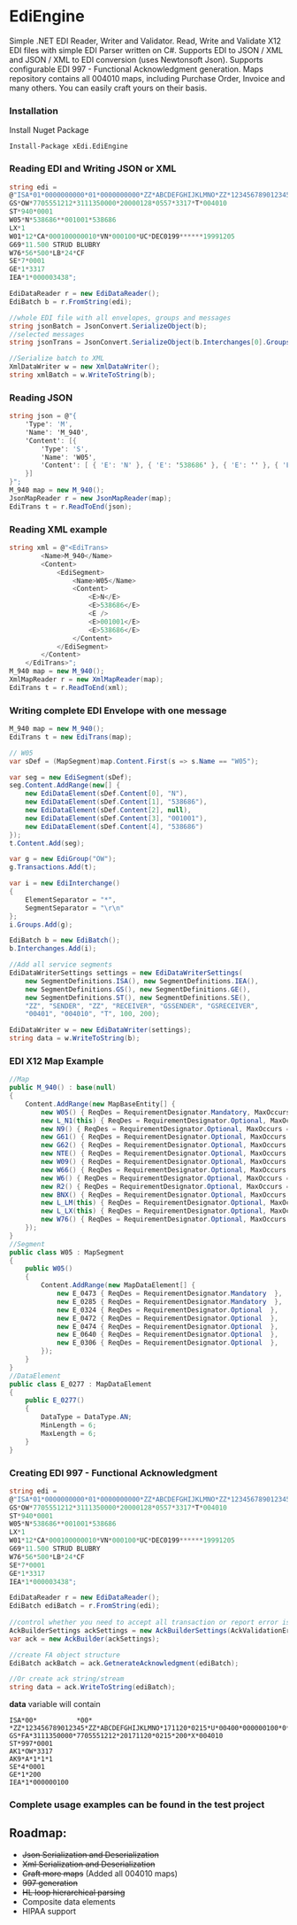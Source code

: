 # EdiEngine
Simple .NET EDI Reader, Writer and Validator.
Read, Write and Validate X12 EDI files with simple EDI Parser written on C#.
Supports EDI to JSON / XML and JSON / XML to EDI conversion (uses Newtonsoft Json).
Supports configurable EDI 997 - Functional Acknowledgment generation.
Maps repository contains all 004010 maps, including Purchase Order, Invoice and many others.
You can easily craft yours on their basis.

### Installation
Install Nuget Package
```
Install-Package xEdi.EdiEngine
```
### Reading EDI and Writing JSON or XML 
```cs
string edi =
@"ISA*01*0000000000*01*0000000000*ZZ*ABCDEFGHIJKLMNO*ZZ*123456789012345*101127*1719*U*00400*000003438*0*P*>
GS*OW*7705551212*3111350000*20000128*0557*3317*T*004010
ST*940*0001
W05*N*538686**001001*538686
LX*1
W01*12*CA*000100000010*VN*000100*UC*DEC0199******19991205
G69*11.500 STRUD BLUBRY
W76*56*500*LB*24*CF
SE*7*0001
GE*1*3317
IEA*1*000003438";

EdiDataReader r = new EdiDataReader();
EdiBatch b = r.FromString(edi);

//whole EDI file with all envelopes, groups and messages
string jsonBatch = JsonConvert.SerializeObject(b);
//selected messages
string jsonTrans = JsonConvert.SerializeObject(b.Interchanges[0].Groups[0].Transactions[0]);

//Serialize batch to XML
XmlDataWriter w = new XmlDataWriter();
string xmlBatch = w.WriteToString(b);
```
### Reading JSON
```cs
string json = @"{
    'Type': 'M',
    'Name': 'M_940',
    'Content': [{
        'Type': 'S',
        'Name': 'W05',
        'Content': [ { 'E': 'N' }, { 'E': '538686' }, { 'E': '' }, { 'E': '001001' }, { 'E': '538686' }]
    }]
}";
M_940 map = new M_940();
JsonMapReader r = new JsonMapReader(map);
EdiTrans t = r.ReadToEnd(json);
```
### Reading XML example
```cs
string xml = @"<EdiTrans>
        <Name>M_940</Name>
        <Content>
            <EdiSegment>
                <Name>W05</Name>
                <Content>
                    <E>N</E>
                    <E>538686</E>
                    <E />
                    <E>001001</E>
                    <E>538686</E>
                </Content>
            </EdiSegment>
        </Content>
    </EdiTrans>";
M_940 map = new M_940();
XmlMapReader r = new XmlMapReader(map);
EdiTrans t = r.ReadToEnd(xml);
```
### Writing complete EDI Envelope with one message
```cs
M_940 map = new M_940();
EdiTrans t = new EdiTrans(map);

// W05
var sDef = (MapSegment)map.Content.First(s => s.Name == "W05");

var seg = new EdiSegment(sDef);
seg.Content.AddRange(new[] {
    new EdiDataElement(sDef.Content[0], "N"),
    new EdiDataElement(sDef.Content[1], "538686"),
    new EdiDataElement(sDef.Content[2], null),
    new EdiDataElement(sDef.Content[3], "001001"),
    new EdiDataElement(sDef.Content[4], "538686")
});
t.Content.Add(seg);

var g = new EdiGroup("OW");
g.Transactions.Add(t);

var i = new EdiInterchange()
{
    ElementSeparator = "*",
    SegmentSeparator = "\r\n"
};
i.Groups.Add(g);

EdiBatch b = new EdiBatch();
b.Interchanges.Add(i);

//Add all service segments
EdiDataWriterSettings settings = new EdiDataWriterSettings(
    new SegmentDefinitions.ISA(), new SegmentDefinitions.IEA(),
    new SegmentDefinitions.GS(), new SegmentDefinitions.GE(),
    new SegmentDefinitions.ST(), new SegmentDefinitions.SE(),
    "ZZ", "SENDER", "ZZ", "RECEIVER", "GSSENDER", "GSRECEIVER",
    "00401", "004010", "T", 100, 200);

EdiDataWriter w = new EdiDataWriter(settings);
string data = w.WriteToString(b);
```
### EDI X12 Map Example
```cs
//Map
public M_940() : base(null)
{
    Content.AddRange(new MapBaseEntity[] {
        new W05() { ReqDes = RequirementDesignator.Mandatory, MaxOccurs = 1 },
        new L_N1(this) { ReqDes = RequirementDesignator.Optional, MaxOccurs = 10 },
        new N9() { ReqDes = RequirementDesignator.Optional, MaxOccurs = 10 },
        new G61() { ReqDes = RequirementDesignator.Optional, MaxOccurs = 3 },
        new G62() { ReqDes = RequirementDesignator.Optional, MaxOccurs = 10 },
        new NTE() { ReqDes = RequirementDesignator.Optional, MaxOccurs = 999999 },
        new W09() { ReqDes = RequirementDesignator.Optional, MaxOccurs = 1 },
        new W66() { ReqDes = RequirementDesignator.Optional, MaxOccurs = 1 },
        new W6() { ReqDes = RequirementDesignator.Optional, MaxOccurs = 1 },
        new R2() { ReqDes = RequirementDesignator.Optional, MaxOccurs = 13 },
        new BNX() { ReqDes = RequirementDesignator.Optional, MaxOccurs = 1 },
        new L_LM(this) { ReqDes = RequirementDesignator.Optional, MaxOccurs = 10 },
        new L_LX(this) { ReqDes = RequirementDesignator.Optional, MaxOccurs = 999999 },
        new W76() { ReqDes = RequirementDesignator.Optional, MaxOccurs = 1 },
    });
}
//Segment
public class W05 : MapSegment
{
    public W05()
    {
        Content.AddRange(new MapDataElement[] {
            new E_0473 { ReqDes = RequirementDesignator.Mandatory  },
            new E_0285 { ReqDes = RequirementDesignator.Mandatory  },
            new E_0324 { ReqDes = RequirementDesignator.Optional  },
            new E_0472 { ReqDes = RequirementDesignator.Optional  },
            new E_0474 { ReqDes = RequirementDesignator.Optional  },
            new E_0640 { ReqDes = RequirementDesignator.Optional  },
            new E_0306 { ReqDes = RequirementDesignator.Optional  },
        });
    }
}
//DataElement
public class E_0277 : MapDataElement
{
    public E_0277()
    {
        DataType = DataType.AN;
        MinLength = 6;
        MaxLength = 6;
    }
}
```
### Creating EDI 997 - Functional Acknowledgment
```cs
string edi =
@"ISA*01*0000000000*01*0000000000*ZZ*ABCDEFGHIJKLMNO*ZZ*123456789012345*101127*1719*U*00400*000003438*0*P*>
GS*OW*7705551212*3111350000*20000128*0557*3317*T*004010
ST*940*0001
W05*N*538686**001001*538686
LX*1
W01*12*CA*000100000010*VN*000100*UC*DEC0199******19991205
G69*11.500 STRUD BLUBRY
W76*56*500*LB*24*CF
SE*7*0001
GE*1*3317
IEA*1*000003438";

EdiDataReader r = new EdiDataReader();
EdiBatch ediBatch = r.FromString(edi);
            
//control whether you need to accept all transaction or report error is such.
AckBuilderSettings ackSettings = new AckBuilderSettings(AckValidationErrorBehavour.AcceptAll, false, 100, 200);
var ack = new AckBuilder(ackSettings);

//create FA object structure
EdiBatch ackBatch = ack.GetnerateAcknowledgment(ediBatch);

//Or create ack string/stream 
string data = ack.WriteToString(ediBatch);
```
**data** variable will contain 
```
ISA*00*          *00*          *ZZ*123456789012345*ZZ*ABCDEFGHIJKLMNO*171120*0215*U*00400*000000100*0*P*>
GS*FA*3111350000*7705551212*20171120*0215*200*X*004010
ST*997*0001
AK1*OW*3317
AK9*A*1*1*1
SE*4*0001
GE*1*200
IEA*1*000000100
```
### Complete usage examples can be found in the test project
## Roadmap:
 - ~~Json Serialization and Deserialization~~
 - ~~Xml Serialization and Deserialization~~
 - ~~Craft more maps~~ (Added all 004010 maps)
 - ~~997 generation~~
 - ~~HL loop hierarchical parsing~~
 - Composite data elements
 - HIPAA support
